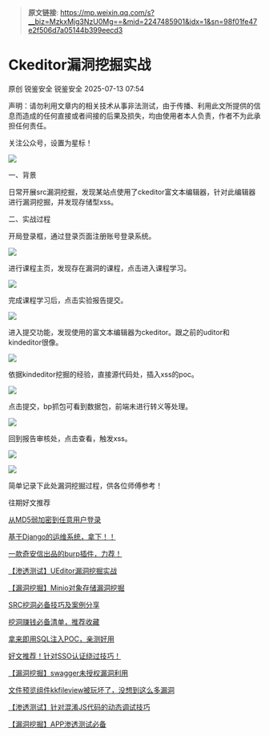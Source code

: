 > **原文链接**: https://mp.weixin.qq.com/s?__biz=MzkxMjg3NzU0Mg==&mid=2247485901&idx=1&sn=98f01fe47e2f506d7a05144b399eecd3

#  Ckeditor漏洞挖掘实战  
原创 锐鉴安全  锐鉴安全   2025-07-13 07:54  
  
声明：请勿利用文章内的相关技术从事非法测试，由于传播、利用此文所提供的信息而造成的任何直接或者间接的后果及损失，均由使用者本人负责，作者不为此承担任何责任。  
  
关注公众号，设置为星标！  
  
![](https://mmbiz.qpic.cn/mmbiz_png/RLTNmn7FBP4ricRiaXQ6WVVlTAgCW8HUbC2rHkicA2rpDNEPAGyiatRibqB9LN5NyHcqLCmbibM1siaumqF5Yu6UtSsYA/640?wx_fmt=png "")  
  
  
一、背景  
  
日常开展src漏洞挖掘，发现某站点使用了ckeditor富文本编辑器，针对此编辑器进行漏洞挖掘，并发现存储型xss。  
  
  
二、实战过程  
  
开局登录框，通过登录页面注册账号登录系统。  
  
![](https://mmbiz.qpic.cn/mmbiz_png/RLTNmn7FBP4dVyXRnMyiac3AfzSeJ4oSbqNXNO6icxoHIwQApw8Fibj2wxDogTE7hQhibeLjU5MsgG7h5FgrQISBxg/640?wx_fmt=png&from=appmsg "")  
  
  
进行课程主页，发现存在漏洞的课程，点击进入课程学习。  
  
![](https://mmbiz.qpic.cn/mmbiz_png/RLTNmn7FBP4dVyXRnMyiac3AfzSeJ4oSbxrZyjeibqCPRFWzNm69Z7G6UB7dnvTbRVZAXCPLc8jXS17G8kzRbYxQ/640?wx_fmt=png&from=appmsg "")  
  
  
完成课程学习后，点击实验报告提交。  
  
![](https://mmbiz.qpic.cn/mmbiz_png/RLTNmn7FBP4dVyXRnMyiac3AfzSeJ4oSb646DhDksXO3yia4wpJuwaA9yR1icyA9MYXvOAENW8sxU0Ir9WIibfE4ZQ/640?wx_fmt=png&from=appmsg "")  
  
  
进入提交功能，发现使用的富文本编辑器为ckeditor。跟之前的uditor和kindeditor很像。  
  
![](https://mmbiz.qpic.cn/mmbiz_png/RLTNmn7FBP4dVyXRnMyiac3AfzSeJ4oSbPsOKqplGcciciczgviaVGfz2M8eficLTbGAuI9MKRqTupm9BZoKaw6gHIA/640?wx_fmt=png&from=appmsg "")  
  
  
依据kindeditor挖掘的经验，直接源代码处，插入xss的poc。  
  
![](https://mmbiz.qpic.cn/mmbiz_png/RLTNmn7FBP4dVyXRnMyiac3AfzSeJ4oSbznuKFsJ6QJKibhe08r4HCdubFJ1q79ibCKEuj6HWs7PNOkOGj48aVC8w/640?wx_fmt=png&from=appmsg "")  
  
  
点击提交，bp抓包可看到数据包，前端未进行转义等处理。  
  
![](https://mmbiz.qpic.cn/mmbiz_png/RLTNmn7FBP4dVyXRnMyiac3AfzSeJ4oSb3qiaV9Xhjsn6AImJcaYibLKd64AzQUr0jLUetRGO2yZTa9heianhU9TzQ/640?wx_fmt=png&from=appmsg "")  
  
  
回到报告审核处，点击查看，触发xss。  
  
![](https://mmbiz.qpic.cn/mmbiz_png/RLTNmn7FBP4dVyXRnMyiac3AfzSeJ4oSbDZUnDnMFhebWq50hUGc8MruRdQS5kmFc2pic13UmxwGHZjhy59aBNicg/640?wx_fmt=png&from=appmsg "")  
  
  
![](https://mmbiz.qpic.cn/mmbiz_png/RLTNmn7FBP4dVyXRnMyiac3AfzSeJ4oSbJ96rIo9xosuSIoMdQ3SwCmQxCyDO5cYE3qFKydhoFRJqXYVQuB9aiaQ/640?wx_fmt=png&from=appmsg "")  
  
  
简单记录下此处漏洞挖掘过程，供各位师傅参考！  
  
  
往期好文推荐  
  
[从MD5弱加密到任意用户登录](https://mp.weixin.qq.com/s?__biz=MzkxMjg3NzU0Mg==&mid=2247485858&idx=1&sn=5f52819086c88004fd22d304129d04b0&scene=21#wechat_redirect)  
  
  
[基于Django的运维系统，拿下！！](https://mp.weixin.qq.com/s?__biz=MzkxMjg3NzU0Mg==&mid=2247485887&idx=1&sn=cd3d6a8bcb7f05de318d8ef945fe8509&scene=21#wechat_redirect)  
  
  
[一款奇安信出品的burp插件，力荐！](https://mp.weixin.qq.com/s?__biz=MzkxMjg3NzU0Mg==&mid=2247485786&idx=1&sn=d377d81aa38e7297b74fd2201279f74c&scene=21#wechat_redirect)  
  
  
[【渗透测试】UEditor漏洞挖掘实战](https://mp.weixin.qq.com/s?__biz=MzkxMjg3NzU0Mg==&mid=2247483787&idx=1&sn=7fe88690fa76a2717670672ac500b3ee&scene=21#wechat_redirect)  
  
  
[【漏洞挖掘】Minio对象存储漏洞挖掘](https://mp.weixin.qq.com/s?__biz=MzkxMjg3NzU0Mg==&mid=2247483930&idx=1&sn=2689a7fea3787e5d6637c50254aebad6&scene=21#wechat_redirect)  
  
  
[SRC挖洞必备技巧及案例分享](https://mp.weixin.qq.com/s?__biz=MzkxMjg3NzU0Mg==&mid=2247485449&idx=1&sn=c3745d89c364e18d82b09c349fd09541&scene=21#wechat_redirect)  
  
  
[挖洞赚钱必备清单，推荐收藏](https://mp.weixin.qq.com/s?__biz=MzkxMjg3NzU0Mg==&mid=2247485452&idx=1&sn=67aa5d74b0c6944e5e802e11b2c6d925&scene=21#wechat_redirect)  
  
  
[拿来即用SQL注入POC，亲测好用](https://mp.weixin.qq.com/s?__biz=MzkxMjg3NzU0Mg==&mid=2247485347&idx=1&sn=295383c5facaf1c481ac363d502b770e&scene=21#wechat_redirect)  
  
  
[好文推荐！针对SSO认证绕过技巧！](https://mp.weixin.qq.com/s?__biz=MzkxMjg3NzU0Mg==&mid=2247485275&idx=1&sn=f210d8e8027507feaf2d735e16a864af&scene=21#wechat_redirect)  
  
  
[【漏洞挖掘】swagger未授权漏洞利用](https://mp.weixin.qq.com/s?__biz=MzkxMjg3NzU0Mg==&mid=2247484484&idx=1&sn=dcde56e7fceac94cffbec52f7ef09005&scene=21#wechat_redirect)  
  
  
[文件预览组件kkfileview被玩坏了，没想到这么多漏洞](https://mp.weixin.qq.com/s?__biz=MzkxMjg3NzU0Mg==&mid=2247484074&idx=1&sn=d4e633e1d08544954150f90362f211d5&scene=21#wechat_redirect)  
  
  
[【渗透测试】针对混淆JS代码的动态调试技巧](https://mp.weixin.qq.com/s?__biz=MzkxMjg3NzU0Mg==&mid=2247483935&idx=1&sn=6076e8a54ccc9169777087517df1f943&scene=21#wechat_redirect)  
  
  
[【漏洞挖掘】APP渗透测试必备](https://mp.weixin.qq.com/s?__biz=MzkxMjg3NzU0Mg==&mid=2247484263&idx=1&sn=b13b066eca0cb0eeecbd04af903b062d&scene=21#wechat_redirect)  
  
  
